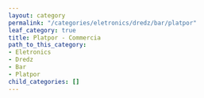 ```yaml
---
layout: category
permalink: "/categories/eletronics/dredz/bar/platpor"
leaf_category: true
title: Platpor - Commercia
path_to_this_category:
- Eletronics
- Dredz
- Bar
- Platpor
child_categories: []
---
```

